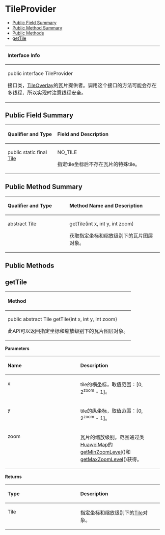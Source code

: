 # TileProvider<a name="ZH-CN_TOPIC_0000001099661066"></a>

-   [Public Field Summary](#section33714371221)
-   [Public Method Summary](#section115896593222)
-   [Public Methods](#section5558161411146)
-   [getTile](#section44133551418)


<a name="table23760mcpsimp"></a>
<table><thead align="left"><tr id="row23764mcpsimp"><th class="cellrowborder" valign="top" width="100%" id="mcps1.1.2.1.1"><p id="p23766mcpsimp"><a name="p23766mcpsimp"></a><a name="p23766mcpsimp"></a>Interface Info</p>
</th>
</tr>
</thead>
<tbody><tr id="row23767mcpsimp"><td class="cellrowborder" valign="top" width="100%" headers="mcps1.1.2.1.1 "><p id="p654515954510"><a name="p654515954510"></a><a name="p654515954510"></a>public interface TileProvider</p>
<p id="p23769mcpsimp"><a name="p23769mcpsimp"></a><a name="p23769mcpsimp"></a>接口类，<a href="tileoverlay.md">TileOverlay</a>的瓦片提供者。调用这个接口的方法可能会存在多线程，所以实现时注意线程安全。</p>
</td>
</tr>
</tbody>
</table>

## Public Field Summary<a name="section33714371221"></a>

<a name="table51207528357"></a>
<table><thead align="left"><tr id="row6121185283516"><th class="cellrowborder" valign="top" width="32.21%" id="mcps1.1.3.1.1"><p id="p1528164471414"><a name="p1528164471414"></a><a name="p1528164471414"></a>Qualifier and Type</p>
</th>
<th class="cellrowborder" valign="top" width="67.78999999999999%" id="mcps1.1.3.1.2"><p id="p1554614158108"><a name="p1554614158108"></a><a name="p1554614158108"></a>Field and Description</p>
</th>
</tr>
</thead>
<tbody><tr id="row2012119527357"><td class="cellrowborder" valign="top" width="32.21%" headers="mcps1.1.3.1.1 "><p id="p5688125314712"><a name="p5688125314712"></a><a name="p5688125314712"></a>public static final <a href="tile.md">Tile</a></p>
</td>
<td class="cellrowborder" valign="top" width="67.78999999999999%" headers="mcps1.1.3.1.2 "><p id="p2012213361583"><a name="p2012213361583"></a><a name="p2012213361583"></a>NO_TILE</p>
<p id="p717374811714"><a name="p717374811714"></a><a name="p717374811714"></a>指定tile坐标后不存在瓦片的特殊tile。</p>
</td>
</tr>
</tbody>
</table>

## Public Method Summary<a name="section115896593222"></a>

<a name="table23794mcpsimp"></a>
<table><thead align="left"><tr id="row23799mcpsimp"><th class="cellrowborder" valign="top" width="40%" id="mcps1.1.3.1.1"><p id="p081120285386"><a name="p081120285386"></a><a name="p081120285386"></a>Qualifier and Type</p>
</th>
<th class="cellrowborder" valign="top" width="60%" id="mcps1.1.3.1.2"><p id="p681112883813"><a name="p681112883813"></a><a name="p681112883813"></a>Method Name and Description</p>
</th>
</tr>
</thead>
<tbody><tr id="row23804mcpsimp"><td class="cellrowborder" valign="top" width="40%" headers="mcps1.1.3.1.1 "><p id="p23806mcpsimp"><a name="p23806mcpsimp"></a><a name="p23806mcpsimp"></a>abstract  <a href="tile.md">Tile</a></p>
</td>
<td class="cellrowborder" valign="top" width="60%" headers="mcps1.1.3.1.2 "><p id="p23808mcpsimp"><a name="p23808mcpsimp"></a><a name="p23808mcpsimp"></a><a href="#section44133551418">getTile</a>(int x, int y, int zoom)</p>
<p id="p844818274266"><a name="p844818274266"></a><a name="p844818274266"></a>获取指定坐标和缩放级别下的瓦片图层对象。</p>
</td>
</tr>
</tbody>
</table>

## Public Methods<a name="section5558161411146"></a>

## getTile<a name="section44133551418"></a>

<a name="table23811mcpsimp"></a>
<table><thead align="left"><tr id="row23815mcpsimp"><th class="cellrowborder" valign="top" width="100%" id="mcps1.1.2.1.1"><p id="p23817mcpsimp"><a name="p23817mcpsimp"></a><a name="p23817mcpsimp"></a>Method</p>
</th>
</tr>
</thead>
<tbody><tr id="row23818mcpsimp"><td class="cellrowborder" valign="top" width="100%" headers="mcps1.1.2.1.1 "><p id="p16563144116369"><a name="p16563144116369"></a><a name="p16563144116369"></a>public abstract Tile getTile(int x, int y, int zoom)</p>
<p id="p1816074531412"><a name="p1816074531412"></a><a name="p1816074531412"></a>此API可以返回指定坐标和缩放级别下的瓦片图层对象。</p>
</td>
</tr>
</tbody>
</table>

**Parameters**

<a name="table23826mcpsimp"></a>
<table><thead align="left"><tr id="row23831mcpsimp"><th class="cellrowborder" valign="top" width="47%" id="mcps1.1.3.1.1"><p id="p23833mcpsimp"><a name="p23833mcpsimp"></a><a name="p23833mcpsimp"></a>Name</p>
</th>
<th class="cellrowborder" valign="top" width="53%" id="mcps1.1.3.1.2"><p id="p23835mcpsimp"><a name="p23835mcpsimp"></a><a name="p23835mcpsimp"></a>Description</p>
</th>
</tr>
</thead>
<tbody><tr id="row23836mcpsimp"><td class="cellrowborder" valign="top" width="47%" headers="mcps1.1.3.1.1 "><p id="p23838mcpsimp"><a name="p23838mcpsimp"></a><a name="p23838mcpsimp"></a>x</p>
</td>
<td class="cellrowborder" valign="top" width="53%" headers="mcps1.1.3.1.2 "><p id="p23840mcpsimp"><a name="p23840mcpsimp"></a><a name="p23840mcpsimp"></a>tile的横坐标，取值范围：[0, 2<sup id="sup23841mcpsimp"><a name="sup23841mcpsimp"></a><a name="sup23841mcpsimp"></a>zoom</sup> - 1]。</p>
</td>
</tr>
<tr id="row23842mcpsimp"><td class="cellrowborder" valign="top" width="47%" headers="mcps1.1.3.1.1 "><p id="p23844mcpsimp"><a name="p23844mcpsimp"></a><a name="p23844mcpsimp"></a>y</p>
</td>
<td class="cellrowborder" valign="top" width="53%" headers="mcps1.1.3.1.2 "><p id="p23846mcpsimp"><a name="p23846mcpsimp"></a><a name="p23846mcpsimp"></a>tile的纵坐标，取值范围：[0, 2<sup id="sup23847mcpsimp"><a name="sup23847mcpsimp"></a><a name="sup23847mcpsimp"></a>zoom</sup> - 1]。</p>
</td>
</tr>
<tr id="row23848mcpsimp"><td class="cellrowborder" valign="top" width="47%" headers="mcps1.1.3.1.1 "><p id="p23850mcpsimp"><a name="p23850mcpsimp"></a><a name="p23850mcpsimp"></a>zoom</p>
</td>
<td class="cellrowborder" valign="top" width="53%" headers="mcps1.1.3.1.2 "><p id="p23852mcpsimp"><a name="p23852mcpsimp"></a><a name="p23852mcpsimp"></a>瓦片的缩放级别，范围通过类<a href="huaweimap.md">HuaweiMap</a>的<a href="huaweimap.md#section15491181135412">getMinZoomLevel</a>()和<a href="huaweimap.md#section10176115075312">getMaxZoomLevel</a>()获得。</p>
</td>
</tr>
</tbody>
</table>

**Returns**

<a name="table23855mcpsimp"></a>
<table><thead align="left"><tr id="row23860mcpsimp"><th class="cellrowborder" valign="top" width="47%" id="mcps1.1.3.1.1"><p id="p23862mcpsimp"><a name="p23862mcpsimp"></a><a name="p23862mcpsimp"></a>Type</p>
</th>
<th class="cellrowborder" valign="top" width="53%" id="mcps1.1.3.1.2"><p id="p23864mcpsimp"><a name="p23864mcpsimp"></a><a name="p23864mcpsimp"></a>Description</p>
</th>
</tr>
</thead>
<tbody><tr id="row23865mcpsimp"><td class="cellrowborder" valign="top" width="47%" headers="mcps1.1.3.1.1 "><p id="p23867mcpsimp"><a name="p23867mcpsimp"></a><a name="p23867mcpsimp"></a>Tile</p>
</td>
<td class="cellrowborder" valign="top" width="53%" headers="mcps1.1.3.1.2 "><p id="p23869mcpsimp"><a name="p23869mcpsimp"></a><a name="p23869mcpsimp"></a>指定坐标和缩放级别下的<a href="tile.md">Tile</a>对象。</p>
</td>
</tr>
</tbody>
</table>

